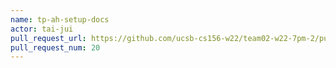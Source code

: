 ```yaml
---
name: tp-ah-setup-docs
actor: tai-jui
pull_request_url: https://github.com/ucsb-cs156-w22/team02-w22-7pm-2/pull/20
pull_request_num: 20
---
```

